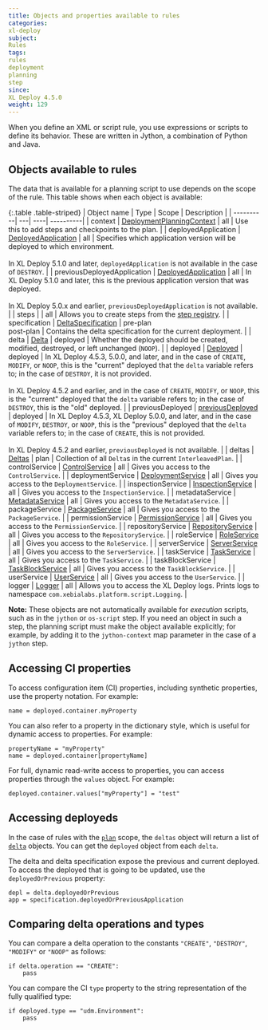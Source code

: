 ```yaml
---
title: Objects and properties available to rules
categories:
xl-deploy
subject:
Rules
tags:
rules
deployment
planning
step
since:
XL Deploy 4.5.0
weight: 129
---
```


When you define an XML or script rule, you use expressions or scripts to define its behavior. These are written in Jython, a combination of Python and Java.

## Objects available to rules

The data that is available for a planning script to use depends on the scope of the rule. This table shows when each object is available:

{:.table .table-striped}
| Object name | Type | Scope | Description |
| ----------| ---| ----| ----------|
| context | [DeploymentPlanningContext](/xl-deploy/6.0.x/javadoc/udm-plugin-api/com/xebialabs/deployit/plugin/api/deployment/planning/DeploymentPlanningContext.html) | all | Use this to add steps and checkpoints to the plan. |
| deployedApplication | [DeployedApplication](/xl-deploy/6.0.x/javadoc/udm-plugin-api/com/xebialabs/deployit/plugin/api/udm/DeployedApplication.html) | all | Specifies which application version will be deployed to which environment.<br/><br/>In XL Deploy 5.1.0 and later, `deployedApplication` is not available in the case of `DESTROY`. |
| previousDeployedApplication | [DeployedApplication](/xl-deploy/6.0.x/javadoc/udm-plugin-api/com/xebialabs/deployit/plugin/api/udm/DeployedApplication.html) | all | In XL Deploy 5.1.0 and later, this is the previous application version that was deployed.<br/><br/>In XL Deploy 5.0.x and earlier, `previousDeployedApplication` is not available. |
| steps | | all |  Allows you to create steps from the [step registry](/xl-deploy/how-to/use-a-predefined-step-in-a-rule.html). |
| specification | [DeltaSpecification](/xl-deploy/6.0.x/javadoc/udm-plugin-api/com/xebialabs/deployit/plugin/api/deployment/specification/DeltaSpecification.html) | pre-plan<br/>post-plan | Contains the delta specification for the current deployment. |
| delta | [Delta](/xl-deploy/6.0.x/javadoc/udm-plugin-api/com/xebialabs/deployit/plugin/api/deployment/specification/Delta.html) | deployed | Whether the deployed should be created, modified, destroyed, or left unchanged (`NOOP`). |
| deployed | [Deployed](/xl-deploy/6.0.x/javadoc/udm-plugin-api/com/xebialabs/deployit/plugin/api/udm/Deployed.html) | deployed | In XL Deploy 4.5.3, 5.0.0, and later, and in the case of `CREATE`, `MODIFY`, or `NOOP`, this is the "current" deployed that the `delta` variable refers to; in the case of `DESTROY`, it is not provided.<br /><br />In XL Deploy 4.5.2 and earlier, and in the case of `CREATE`, `MODIFY`, or `NOOP`, this is the "current" deployed that the `delta` variable refers to; in the case of `DESTROY`, this is the "old" deployed. |
| previousDeployed | [previousDeployed](/xl-deploy/6.0.x/javadoc/udm-plugin-api/com/xebialabs/deployit/plugin/api/udm/Deployed.html) | deployed | In XL Deploy 4.5.3, XL Deploy 5.0.0, and later, and in the case of `MODIFY`, `DESTROY`, or `NOOP`, this is the "previous" deployed that the `delta` variable refers to; in the case of `CREATE`, this is not provided.<br /><br />In XL Deploy 4.5.2 and earlier, `previousDeployed` is not available. |
| deltas | [Deltas](/xl-deploy/6.0.x/javadoc/udm-plugin-api/com/xebialabs/deployit/plugin/api/deployment/specification/Deltas.html) | plan | Collection of all `Delta`s in the current `InterleavedPlan`. |
| controlService | [ControlService](/jython-docs/#!/xl-deploy/6.0.x//service/com.xebialabs.deployit.engine.api.ControlService) | all | Gives you access to the `ControlService`. |
| deploymentService | [DeploymentService](/jython-docs/#!/xl-deploy/6.0.x//service/com.xebialabs.deployit.engine.api.DeploymentService) | all | Gives you access to the `DeploymentService`. |
| inspectionService | [InspectionService](/jython-docs/#!/xl-deploy/6.0.x//service/com.xebialabs.deployit.engine.api.InspectionService) | all | Gives you access to the `InspectionService`. |
| metadataService | [MetadataService](/jython-docs/#!/xl-deploy/6.0.x//service/com.xebialabs.deployit.engine.api.MetadataService) | all | Gives you access to the `MetadataService`. |
| packageService | [PackageService](/jython-docs/#!/xl-deploy/6.0.x//service/com.xebialabs.deployit.engine.api.PackageService) | all | Gives you access to the `PackageService`. |
| permissionService | [PermissionService](/jython-docs/#!/xl-deploy/6.0.x//service/com.xebialabs.deployit.engine.api.PermissionService) | all | Gives you access to the `PermissionService`. |
| repositoryService | [RepositoryService](/jython-docs/#!/xl-deploy/6.0.x//service/com.xebialabs.deployit.engine.api.RepositoryService) | all | Gives you access to the `RepositoryService`. |
| roleService | [RoleService](/jython-docs/#!/xl-deploy/6.0.x//service/com.xebialabs.deployit.engine.api.RoleService) | all | Gives you access to the `RoleService`. |
| serverService | [ServerService](/jython-docs/#!/xl-deploy/6.0.x//service/com.xebialabs.deployit.engine.api.ServerService) | all | Gives you access to the `ServerService`. |
| taskService | [TaskService](/jython-docs/#!/xl-deploy/6.0.x//service/com.xebialabs.deployit.engine.api.TaskService) | all | Gives you access to the `TaskService`. |
| taskBlockService | [TaskBlockService](/jython-docs/#!/xl-deploy/6.0.x//service/com.xebialabs.deployit.engine.api.TaskBlockService) | all | Gives you access to the `TaskBlockService`. |
| userService | [UserService](/jython-docs/#!/xl-deploy/6.0.x//service/com.xebialabs.deployit.engine.api.UserService) | all | Gives you access to the `UserService`. |
| logger | [Logger](http://www.slf4j.org/api/org/slf4j/Logger.html) | all | Allows you to access the XL Deploy logs. Prints logs to namespace `com.xebialabs.platform.script.Logging`. |

**Note:** These objects are not automatically available for *execution* scripts, such as in the `jython` or `os-script` step. If you need an object in such a step, the planning script must make the object available explicitly; for example, by adding it to the `jython-context` map parameter in the case of a `jython` step.

## Accessing CI properties

To access configuration item (CI) properties, including synthetic properties, use the property notation. For example:

    name = deployed.container.myProperty

You can also refer to a property in the dictionary style, which is useful for dynamic access to properties. For example:

    propertyName = "myProperty"
    name = deployed.container[propertyName]

For full, dynamic read-write access to properties, you can access properties through the `values` object. For example:

    deployed.container.values["myProperty"] = "test"

## Accessing deployeds

In the case of rules with the [`plan`](/xl-deploy/concept/getting-started-with-xl-deploy-rules.html#plan-scope) scope, the `deltas` object will return a list of [`delta`](/xl-deploy/6.0.x/javadoc/udm-plugin-api/com/xebialabs/deployit/plugin/api/deployment/specification/Deltas.html) objects. You can get the `deployed` object from each `delta`.

The delta and delta specification expose the previous and current deployed. To access the deployed that is going to be updated, use the `deployedOrPrevious` property:

    depl = delta.deployedOrPrevious
    app = specification.deployedOrPreviousApplication

## Comparing delta operations and types

You can compare a delta operation to the constants `"CREATE"`, `"DESTROY"`, `"MODIFY"` or `"NOOP"` as follows:

    if delta.operation == "CREATE":
        pass

You can compare the CI `type` property to the string representation of the fully qualified type:

    if deployed.type == "udm.Environment":
        pass
